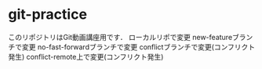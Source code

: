 # git-practice
このリポジトリはGit動画講座用です．
ローカルリポで変更
new-featureブランチで変更
no-fast-forwardブランチで変更
conflictブランチで変更(コンフリクト発生)
conflict-remote上で変更(コンフリクト発生)
